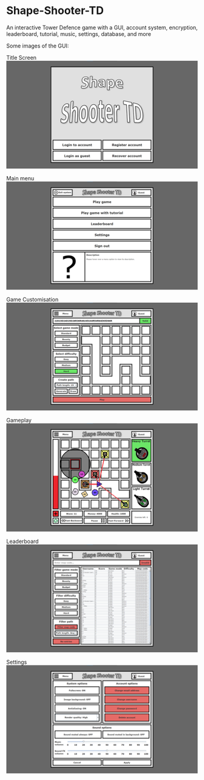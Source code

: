 # Shape-Shooter-TD
An interactive Tower Defence game with a GUI, account system, encryption, leaderboard, tutorial, music, settings, database, and more

Some images of the GUI:

Title Screen
![alt text](https://github.com/Jonathon-A/Shape-Shooter-TD/blob/main/Example%20Images/1TitleScreen.png)

Main menu
![alt text](https://github.com/Jonathon-A/Shape-Shooter-TD/blob/main/Example%20Images/2Menu.png)

Game Customisation
![alt text](https://github.com/Jonathon-A/Shape-Shooter-TD/blob/main/Example%20Images/3GameCustomisation.png)

Gameplay
![alt text](https://github.com/Jonathon-A/Shape-Shooter-TD/blob/main/Example%20Images/4Game.png)

Leaderboard
![alt text](https://github.com/Jonathon-A/Shape-Shooter-TD/blob/main/Example%20Images/5Leaderboard.png)

Settings
![alt text](https://github.com/Jonathon-A/Shape-Shooter-TD/blob/main/Example%20Images/6Settings.png)
